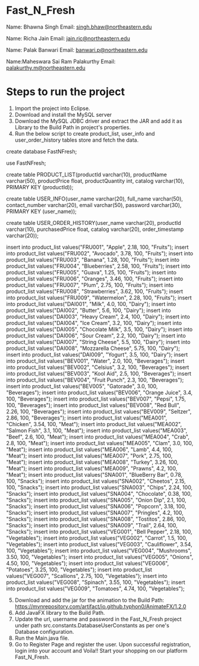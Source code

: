 # Fast_N_Fresh
Name: Bhawna Singh
Email: singh.bhaw@northeastern.edu



Name: Richa Jain
Email: jain.ric@northeastern.edu


Name: Palak Banwari
Email: banwari.p@northeastern.edu



Name:Maheswara Sai Ram Palakurthy
Email: palakurthy.m@northeastern.edu


# Steps to run the project

1. Import the project into Eclipse.
2. Download and install the MySQL server
3. Download the MySQL JDBC driver and extract the JAR and add it as Library to the Build Path in project's properties.
4. Run the below script to create product_list, user_info and user_order_history tables store and fetch the data.

create database FastNFresh;

use FastNFresh;

create table PRODUCT_LIST(productId varchar(10), productName varchar(50), productPrice float, productQuantity int, catalog varchar(10), PRIMARY KEY (productId));

create table USER_INFO(user_name varchar(20), full_name varchar(50), contact_number varchar(20), email varchar(50), password varchar(30), PRIMARY KEY (user_name));

create table USER_ORDER_HISTORY(user_name varchar(20), productId varchar(10), purchasedPrice float, catalog varchar(20), order_timestamp varchar(20));


insert into product_list values("FRU001", "Apple", 2.18, 100, "Fruits");
insert into product_list values("FRU002", "Avocado", 3.78, 100, "Fruits");
insert into product_list values("FRU003", "Banana", 1.28, 100, "Fruits");
insert into product_list values("FRU004", "Blueberries", 2.58, 100, "Fruits");
insert into product_list values("FRU005", "Guava", 1.25, 100, "Fruits");
insert into product_list values("FRU006", "Oranges", 3.46, 100, "Fruits");
insert into product_list values("FRU007", "Plum", 2.75, 100, "Fruits");
insert into product_list values("FRU008", "Strawberries", 3.62, 100, "Fruits");
insert into product_list values("FRU009", "Watermelon", 2.28, 100, "Fruits");
insert into product_list values("DAI001", "Milk", 4.0, 100, "Dairy");
insert into product_list values("DAI002", "Butter", 5.6, 100, "Dairy");
insert into product_list values("DAI003", "Heavy Cream", 2.4, 100, "Dairy");
insert into product_list values("DAI004", "Ice Cream", 3.2, 100, "Dairy");
insert into product_list values("DAI005", "Chocolate Milk", 3.5, 100, "Dairy");
insert into product_list values("DAI006", "Sour Cream", 2.2, 100, "Dairy");
insert into product_list values("DAI007", "String Cheese", 5.5, 100, "Dairy");
insert into product_list values("DAI008", "Mozzarella Cheese", 5.75, 100, "Dairy");
insert into product_list values("DAI009", "Yogurt", 3.5, 100, "Dairy");
insert into product_list values("BEV001", "Water", 2.0, 100, "Beverages");
insert into product_list values("BEV002", "Celsius", 3.2, 100, "Beverages");
insert into product_list values("BEV003", "Kool Aid", 2.5, 100, "Beverages");
insert into product_list values("BEV004", "Fruit Punch", 2.3, 100, "Beverages");
insert into product_list values("BEV005", "Gatorade", 3.0, 100, "Beverages");
insert into product_list values("BEV006", "Orange Juice", 3.4, 100, "Beverages");
insert into product_list values("BEV007", "Pepsi", 1.75, 100, "Beverages");
insert into product_list values("BEV008", "Red Bull", 2.26, 100, "Beverages");
insert into product_list values("BEV009", "Seltzer", 2.86, 100, "Beverages");
insert into product_list values("MEA001", "Chicken", 3.54, 100, "Meat");
insert into product_list values("MEA002", "Salmon Fish", 3.1, 100, "Meat");
insert into product_list values("MEA003", "Beef", 2.6, 100, "Meat");
insert into product_list values("MEA004", "Crab", 2.8, 100, "Meat");
insert into product_list values("MEA005", "Clam", 3.0, 100, "Meat");
insert into product_list values("MEA006", "Lamb", 4.4, 100, "Meat");
insert into product_list values("MEA007", "Pork", 2.75, 100, "Meat");
insert into product_list values("MEA008", "Turkey", 3.26, 100, "Meat");
insert into product_list values("MEA009", "Prawns", 4.2, 100, "Meat");
insert into product_list values("SNA001", "BlueBerry Bar", 0.78, 100, "Snacks");
insert into product_list values("SNA002", "Cheetos", 2.15, 100, "Snacks");
insert into product_list values("SNA003", "Chips", 2.24, 100, "Snacks");
insert into product_list values("SNA004", "Chocolate", 0.38, 100, "Snacks");
insert into product_list values("SNA005", "Onion Dip", 2.1, 100, "Snacks");
insert into product_list values("SNA006", "Popcorn", 3.18, 100, "Snacks");
insert into product_list values("SNA007", "Pringles", 4.2, 100, "Snacks");
insert into product_list values("SNA008", "Tostitos", 2.86, 100, "Snacks");
insert into product_list values("SNA009", "Trail", 2.64, 100, "Snacks");
insert into product_list values("VEG001", "Bell Pepper", 2.18, 100, "Vegetables");
insert into product_list values("VEG002", "Carrot", 1.5, 100, "Vegetables");
insert into product_list values("VEG003", "Cauliflower", 3.54, 100, "Vegetables");
insert into product_list values("VEG004", "Mushrooms", 3.50, 100, "Vegetables");
insert into product_list values("VEG005", "Onions", 4.50, 100, "Vegetables");
insert into product_list values("VEG006", "Potatoes", 3.25, 100, "Vegetables");
insert into product_list values("VEG007", "Scallions", 2.75, 100, "Vegetables");
insert into product_list values("VEG008", "Spinach", 3.55, 100, "Vegetables");
insert into product_list values("VEG009", "Tomatoes", 4.74, 100, "Vegetables");

5. Download and add the jar for the animation to the Build Path: https://mvnrepository.com/artifact/io.github.typhon0/AnimateFX/1.2.0 
6. Add JavaFX library to the Build Path.
7. Update the url, username and password in the Fast_N_Fresh project under path src.constants.DatabaseUserConstants as per one's Database configuration.
7. Run the Main.java file.
8. Go to Register Page and register the user. Upon successful registration, login into your account and Voila!! Start your shopping on our platform Fast_N_Fresh.
